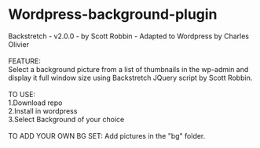 Wordpress-background-plugin
===========================

Backstretch - v2.0.0 - by Scott Robbin - Adapted to Wordpress by Charles Olivier
<br><br>
FEATURE:
<br>
Select a background picture from a list of thumbnails in the wp-admin and display it full window size using Backstretch JQuery script by Scott Robbin.
<br><br>
TO USE:<br>
1.Download repo<br>
2.Install in wordpress<br>
3.Select Background of your choice
<br><br>
TO ADD YOUR OWN BG SET:
Add pictures in the "bg" folder.
